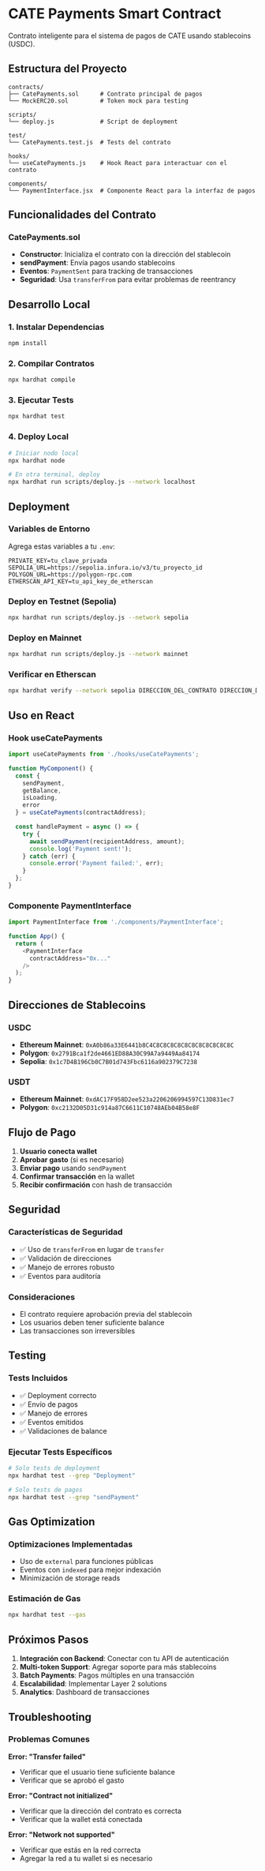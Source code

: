# CATE Payments Smart Contract

Contrato inteligente para el sistema de pagos de CATE usando stablecoins (USDC).

## Estructura del Proyecto

```
contracts/
├── CatePayments.sol      # Contrato principal de pagos
└── MockERC20.sol         # Token mock para testing

scripts/
└── deploy.js             # Script de deployment

test/
└── CatePayments.test.js  # Tests del contrato

hooks/
└── useCatePayments.js    # Hook React para interactuar con el contrato

components/
└── PaymentInterface.jsx  # Componente React para la interfaz de pagos
```

## Funcionalidades del Contrato

### CatePayments.sol
- **Constructor**: Inicializa el contrato con la dirección del stablecoin
- **sendPayment**: Envía pagos usando stablecoins
- **Eventos**: `PaymentSent` para tracking de transacciones
- **Seguridad**: Usa `transferFrom` para evitar problemas de reentrancy

## Desarrollo Local

### 1. Instalar Dependencias
```bash
npm install
```

### 2. Compilar Contratos
```bash
npx hardhat compile
```

### 3. Ejecutar Tests
```bash
npx hardhat test
```

### 4. Deploy Local
```bash
# Iniciar nodo local
npx hardhat node

# En otra terminal, deploy
npx hardhat run scripts/deploy.js --network localhost
```

## Deployment

### Variables de Entorno
Agrega estas variables a tu `.env`:
```env
PRIVATE_KEY=tu_clave_privada
SEPOLIA_URL=https://sepolia.infura.io/v3/tu_proyecto_id
POLYGON_URL=https://polygon-rpc.com
ETHERSCAN_API_KEY=tu_api_key_de_etherscan
```

### Deploy en Testnet (Sepolia)
```bash
npx hardhat run scripts/deploy.js --network sepolia
```

### Deploy en Mainnet
```bash
npx hardhat run scripts/deploy.js --network mainnet
```

### Verificar en Etherscan
```bash
npx hardhat verify --network sepolia DIRECCION_DEL_CONTRATO DIRECCION_DEL_STABLECOIN
```

## Uso en React

### Hook useCatePayments
```javascript
import useCatePayments from './hooks/useCatePayments';

function MyComponent() {
  const { 
    sendPayment, 
    getBalance, 
    isLoading, 
    error 
  } = useCatePayments(contractAddress);

  const handlePayment = async () => {
    try {
      await sendPayment(recipientAddress, amount);
      console.log('Payment sent!');
    } catch (err) {
      console.error('Payment failed:', err);
    }
  };
}
```

### Componente PaymentInterface
```javascript
import PaymentInterface from './components/PaymentInterface';

function App() {
  return (
    <PaymentInterface 
      contractAddress="0x..." 
    />
  );
}
```

## Direcciones de Stablecoins

### USDC
- **Ethereum Mainnet**: `0xA0b86a33E6441b8C4C8C8C8C8C8C8C8C8C8C8C8C`
- **Polygon**: `0x2791Bca1f2de4661ED88A30C99A7a9449Aa84174`
- **Sepolia**: `0x1c7D4B196Cb0C7B01d743Fbc6116a902379C7238`

### USDT
- **Ethereum Mainnet**: `0xdAC17F958D2ee523a2206206994597C13D831ec7`
- **Polygon**: `0xc2132D05D31c914a87C6611C10748AEb04B58e8F`

## Flujo de Pago

1. **Usuario conecta wallet**
2. **Aprobar gasto** (si es necesario)
3. **Enviar pago** usando `sendPayment`
4. **Confirmar transacción** en la wallet
5. **Recibir confirmación** con hash de transacción

## Seguridad

### Características de Seguridad
- ✅ Uso de `transferFrom` en lugar de `transfer`
- ✅ Validación de direcciones
- ✅ Manejo de errores robusto
- ✅ Eventos para auditoría

### Consideraciones
- El contrato requiere aprobación previa del stablecoin
- Los usuarios deben tener suficiente balance
- Las transacciones son irreversibles

## Testing

### Tests Incluidos
- ✅ Deployment correcto
- ✅ Envío de pagos
- ✅ Manejo de errores
- ✅ Eventos emitidos
- ✅ Validaciones de balance

### Ejecutar Tests Específicos
```bash
# Solo tests de deployment
npx hardhat test --grep "Deployment"

# Solo tests de pagos
npx hardhat test --grep "sendPayment"
```

## Gas Optimization

### Optimizaciones Implementadas
- Uso de `external` para funciones públicas
- Eventos con `indexed` para mejor indexación
- Minimización de storage reads

### Estimación de Gas
```bash
npx hardhat test --gas
```

## Próximos Pasos

1. **Integración con Backend**: Conectar con tu API de autenticación
2. **Multi-token Support**: Agregar soporte para más stablecoins
3. **Batch Payments**: Pagos múltiples en una transacción
4. **Escalabilidad**: Implementar Layer 2 solutions
5. **Analytics**: Dashboard de transacciones

## Troubleshooting

### Problemas Comunes

**Error: "Transfer failed"**
- Verificar que el usuario tiene suficiente balance
- Verificar que se aprobó el gasto

**Error: "Contract not initialized"**
- Verificar que la dirección del contrato es correcta
- Verificar que la wallet está conectada

**Error: "Network not supported"**
- Verificar que estás en la red correcta
- Agregar la red a tu wallet si es necesario
